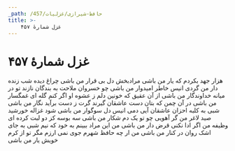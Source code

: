 ```yaml
---
_path: /حافظ-شیرازی/غزلیات/457
title: >-
    غزل شمارهٔ ۴۵۷
---
```

# غزل شمارهٔ ۴۵۷

هزار جهد بکردم که یار من باشی
مرادبخش دل بی قرار من باشی
چراغ دیده شب زنده دار من گردی
انیس خاطر امیدوار من باشی
چو خسروان ملاحت به بندگان نازند
تو در میانه خداوندگار من باشی
از آن عقیق که خونین دلم ز عشوه او
اگر کنم گله ای غمگسار من باشی
در آن چمن که بتان دست عاشقان گیرند
گرت ز دست برآید نگار من باشی
شبی به کلبه احزان عاشقان آیی
دمی انیس دل سوگوار من باشی
شود غزاله خورشید صید لاغر من
گر آهویی چو تو یک دم شکار من باشی
سه بوسه کز دو لبت کرده ای وظیفه من
اگر ادا نکنی قرض دار من باشی
من این مراد ببینم به خود که نیم شبی
به جای اشک روان در کنار من باشی
من ار چه حافظ شهرم جوی نمی ارزم
مگر تو از کرم خویش یار من باشی
